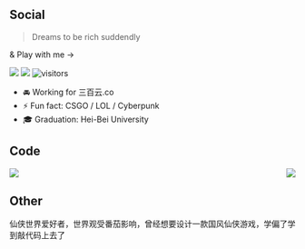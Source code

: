 ## Social
> Dreams to be rich suddendly

& Play with me ->

![](https://img.shields.io/badge/Marno-join-s?style=social&logo=Steam)
![](https://img.shields.io/badge/万有引力与航天-join-s?style=social&logo=Music)
![visitors](https://visitor-badge.glitch.me/badge?page_id=Marno-o.Marno-o)

- 🚘 Working for 三百云.co
- ⚡ Fun fact: CSGO / LOL / Cyberpunk
- 🎓 Graduation: Hei-Bei University

## Code

<a>
    <img align="right" src="https://github-readme-stats.vercel.app/api/top-langs/?username=Marno-o&layout=compact" />
</a>

<a>
    <img src="https://github-readme-stats.vercel.app/api?username=Marno-o&show_icons=true&hide=prs,contribs" />
</a>



## Other
仙侠世界爱好者，世界观受番茄影响，曾经想要设计一款国风仙侠游戏，学偏了学到敲代码上去了
